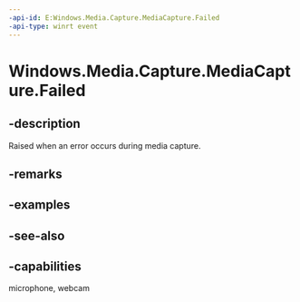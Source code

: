 ```yaml
---
-api-id: E:Windows.Media.Capture.MediaCapture.Failed
-api-type: winrt event
---
```


<!-- Event syntax
public event Windows.Media.Capture.MediaCaptureFailedEventHandler Failed
-->

# Windows.Media.Capture.MediaCapture.Failed

## -description
Raised when an error occurs during media capture.

## -remarks

## -examples

## -see-also


## -capabilities
microphone, webcam

